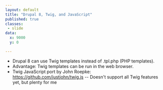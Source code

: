 ```yaml
---
layout: default
title: "Drupal 8, Twig, and JavaScript"
published: true
classes:
 - slide
data:
  x: 9000
  y: 0

---
```

* Drupal 8 can use Twig templates instead of .tpl.php (PHP templates).
* Advantage: Twig templates can be run in the web browser.
* Twig JavaScript port by John Roepke: https://github.com/justjohn/twig.js -- Doesn't support all Twig features yet, but plenty for me

